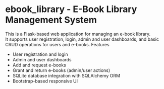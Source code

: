 # ebook_library - E-Book Library Management System
This is a Flask-based web application for managing an e-book library. <br>
It supports user registration, login, admin and user dashboards, and basic CRUD operations for users and e-books.
Features
- User registration and login
- Admin and user dashboards
- Add and request e-books
- Grant and return e-books (admin/user actions)
- SQLite database integration with SQLAlchemy ORM
- Bootstrap-based responsive UI
